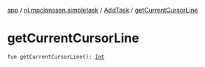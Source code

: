 [app](../../index.md) / [nl.mpcjanssen.simpletask](../index.md) / [AddTask](index.md) / [getCurrentCursorLine](.)

# getCurrentCursorLine

`fun getCurrentCursorLine(): `[`Int`](https://kotlinlang.org/api/latest/jvm/stdlib/kotlin/-int/index.html)